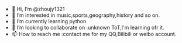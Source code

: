 - 👋 Hi, I’m @zhoujy1321
- 👀 I’m interested in music,sports,geography,history and so on.
- 🌱 I’m currently learning python
- 💞️ I’m looking to collaborate on :unknown ToT,I'm learning ofr it.
- 📫 How to reach me :contact me for my QQ,Bilibili or weibo account.

<!---
zhoujy1321/zhoujy1321 is a ✨ special ✨ repository because its `README.md` (this file) appears on your GitHub profile.
You can click the Preview link to take a look at your changes.
--->
